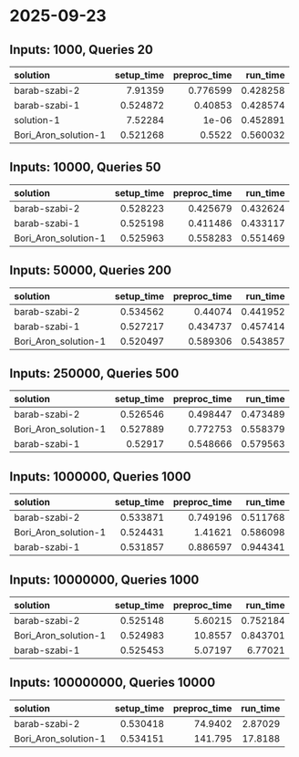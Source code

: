 # 2025-09-23

## Inputs: 1000, Queries 20

| solution             |   setup_time |   preproc_time |   run_time |
|:---------------------|-------------:|---------------:|-----------:|
| barab-szabi-2        |     7.91359  |       0.776599 |   0.428258 |
| barab-szabi-1        |     0.524872 |       0.40853  |   0.428574 |
| solution-1           |     7.52284  |       1e-06    |   0.452891 |
| Bori_Aron_solution-1 |     0.521268 |       0.5522   |   0.560032 |

## Inputs: 10000, Queries 50

| solution             |   setup_time |   preproc_time |   run_time |
|:---------------------|-------------:|---------------:|-----------:|
| barab-szabi-2        |     0.528223 |       0.425679 |   0.432624 |
| barab-szabi-1        |     0.525198 |       0.411486 |   0.433117 |
| Bori_Aron_solution-1 |     0.525963 |       0.558283 |   0.551469 |

## Inputs: 50000, Queries 200

| solution             |   setup_time |   preproc_time |   run_time |
|:---------------------|-------------:|---------------:|-----------:|
| barab-szabi-2        |     0.534562 |       0.44074  |   0.441952 |
| barab-szabi-1        |     0.527217 |       0.434737 |   0.457414 |
| Bori_Aron_solution-1 |     0.520497 |       0.589306 |   0.543857 |

## Inputs: 250000, Queries 500

| solution             |   setup_time |   preproc_time |   run_time |
|:---------------------|-------------:|---------------:|-----------:|
| barab-szabi-2        |     0.526546 |       0.498447 |   0.473489 |
| Bori_Aron_solution-1 |     0.527889 |       0.772753 |   0.558379 |
| barab-szabi-1        |     0.52917  |       0.548666 |   0.579563 |

## Inputs: 1000000, Queries 1000

| solution             |   setup_time |   preproc_time |   run_time |
|:---------------------|-------------:|---------------:|-----------:|
| barab-szabi-2        |     0.533871 |       0.749196 |   0.511768 |
| Bori_Aron_solution-1 |     0.524431 |       1.41621  |   0.586098 |
| barab-szabi-1        |     0.531857 |       0.886597 |   0.944341 |

## Inputs: 10000000, Queries 1000

| solution             |   setup_time |   preproc_time |   run_time |
|:---------------------|-------------:|---------------:|-----------:|
| barab-szabi-2        |     0.525148 |        5.60215 |   0.752184 |
| Bori_Aron_solution-1 |     0.524983 |       10.8557  |   0.843701 |
| barab-szabi-1        |     0.525453 |        5.07197 |   6.77021  |

## Inputs: 100000000, Queries 10000

| solution             |   setup_time |   preproc_time |   run_time |
|:---------------------|-------------:|---------------:|-----------:|
| barab-szabi-2        |     0.530418 |        74.9402 |    2.87029 |
| Bori_Aron_solution-1 |     0.534151 |       141.795  |   17.8188  |